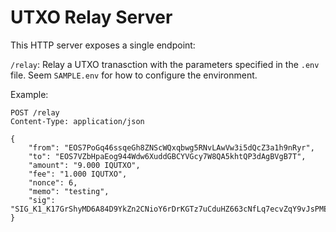 # UTXO Relay Server

This HTTP server exposes a single endpoint:

`/relay`: Relay a UTXO tranasction with the parameters specified in the `.env` file. Seem `SAMPLE.env` for how to configure the environment.

Example:

```
POST /relay
Content-Type: application/json

{
	"from": "EOS7PoGq46ssqeGh8ZNScWQxqbwg5RNvLAwVw3i5dQcZ3a1h9nRyr",
	"to": "EOS7VZbHpaEog944Wdw6XuddGBCYVGcy7W8QA5khtQP3dAgBVgB7T",
	"amount": "9.000 IQUTXO", 
	"fee": "1.000 IQUTXO",
	"nonce": 6,
	"memo": "testing",
	"sig": "SIG_K1_K17GrShyMD6A84D9YkZn2CNioY6rDrKGTz7uCduHZ663cNfLq7ecvZqY9vJsPMExetVMwKTQeNMceKtopMj4iSo8nyXLEW"
}
```

